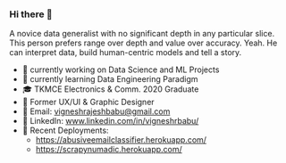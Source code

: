 ### Hi there 👋

A novice data generalist with no significant depth in any particular slice. This person prefers range over depth and value over accuracy. Yeah. He can interpret data, build human-centric models and tell a story.
- 🔭 currently working on Data Science and ML Projects
- 🌱 currently learning Data Engineering Paradigm
- 🎓 TKMCE Electronics & Comm. 2020 Graduate
- 🎨 Former UX/UI & Graphic Designer 
- 🔔 Email: vigneshrajeshbabu@gmail.com
- 🔷 LinkedIn: www.linkedin.com/in/vigneshrbabu/
- 🚀 Recent Deployments: 
    - https://abusiveemailclassifier.herokuapp.com/
    - https://scrapynumadic.herokuapp.com/
<!--
**vrbabu9000/vrbabu9000** is a ✨ _special_ ✨ repository because its `README.md` (this file) appears on your GitHub profile.

Here are some ideas to get you started:

- 🔭 I’m currently working on ...
- 🌱 I’m currently learning ...
- 👯 I’m looking to collaborate on ...
- 🤔 I’m looking for help with ...
- 💬 Ask me about ...
- 📫 How to reach me: ...
- 😄 Pronouns: ...
- ⚡ Fun fact: ...
-->
